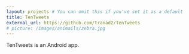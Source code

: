 ```yaml
---
layout: projects # You can omit this if you've set it as a default
title: TenTweets
external_url: https://github.com/tranad2/TenTweets
# picture: /images/animails/zebra.jpg
---
```


TenTweets is an Android app.
